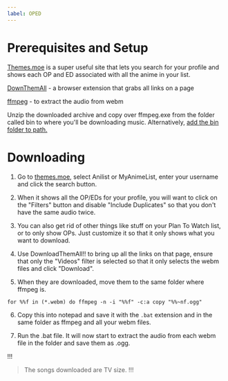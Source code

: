 ```yaml
---
label: OPED
---
```


# Prerequisites and Setup

[Themes.moe](https://themes.moe/) is a super useful site that lets you search for your profile and shows each OP and ED associated with all the anime in your list.

[DownThemAll](https://www.downthemall.net/) - a browser extension that grabs all links on a page

[ffmpeg](https://ffmpeg.org/download.html) - to extract the audio from webm

Unzip the downloaded archive and copy over ffmpeg.exe from the folder called bin to where you'll be downloading music. Alternatively, [add the bin folder to path.](https://www.architectryan.com/2018/03/17/add-to-the-path-on-windows-10/)

# Downloading

1. Go to [themes.moe](https://themes.moe/), select Anilist or MyAnimeList, enter your username and click the search button.

2. When it shows all the OP/EDs for your profile, you will want to click on the "Filters" button and disable "Include Duplicates" so that you don't have the same audio twice.

3. You can also get rid of other things like stuff on your Plan To Watch list, or to only show OPs. Just customize it so that it only shows what you want to download.

4. Use DownloadThemAll!! to bring up all the links on that page, ensure that only the "Videos" filter is selected so that it only selects the webm files and click "Download".

5. When they are downloaded, move them to the same folder where ffmpeg is.

```batch
for %%f in (*.webm) do ffmpeg -n -i "%%f" -c:a copy "%%~nf.ogg"
```

6. Copy this into notepad and save it with the `.bat` extension and in the same folder as ffmpeg and all your webm files.

7. Run the .bat file. It will now start to extract the audio from each webm file in the folder and save them as .ogg.

!!!

> The songs downloaded are TV size.
> !!!
